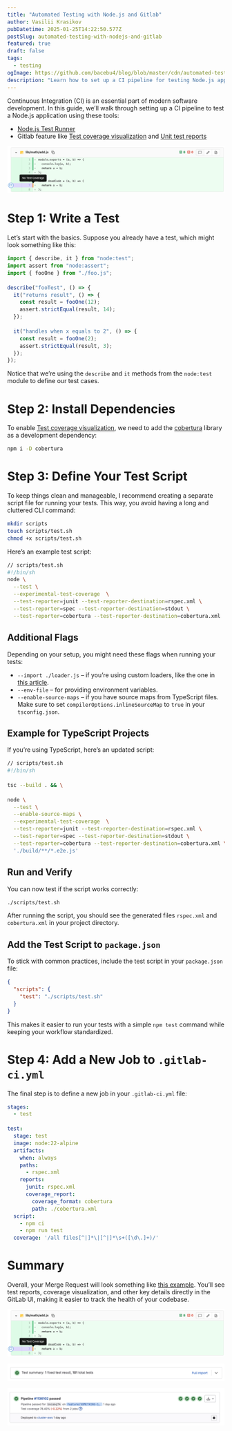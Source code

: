 ```yaml
---
title: "Automated Testing with Node.js and Gitlab"
author: Vasilii Krasikov
pubDatetime: 2025-01-25T14:22:50.577Z
postSlug: automated-testing-with-nodejs-and-gitlab
featured: true
draft: false
tags:
  - testing
ogImage: https://github.com/bacebu4/blog/blob/master/cdn/automated-testing-with-nodejs-and-gitlab?raw=true
description: "Learn how to set up a CI pipeline for testing Node.js applications in GitLab with test coverage, reporting, and visualization. Step-by-step guide for a robust CI setup."
---
```


Continuous Integration (CI) is an essential part of modern software development. In this guide, we’ll walk through setting up a CI pipeline to test a Node.js application using these tools:

- [Node.js Test Runner](https://nodejs.org/api/test.html#test-runner)
- Gitlab feature like [Test coverage visualization](https://docs.gitlab.com/ee/ci/testing/test_coverage_visualization/index.html) and [Unit test reports](https://docs.gitlab.com/ee/ci/testing/unit_test_reports.html)

![test coverage visualization](https://github.com/bacebu4/blog/blob/master/cdn/test-coverage-visualization.png?raw=true)

# Step 1: Write a Test

Let’s start with the basics. Suppose you already have a test, which might look something like this:

```js
import { describe, it } from "node:test";
import assert from "node:assert";
import { fooOne } from "./foo.js";

describe("fooTest", () => {
  it("returns result", () => {
    const result = fooOne(12);
    assert.strictEqual(result, 14);
  });

  it("handles when x equals to 2", () => {
    const result = fooOne(2);
    assert.strictEqual(result, 3);
  });
});
```

Notice that we’re using the `describe` and `it` methods from the `node:test` module to define our test cases.

# Step 2: Install Dependencies

To enable [Test coverage visualization](https://docs.gitlab.com/ee/ci/testing/test_coverage_visualization/index.html), we need to add the [cobertura](https://www.npmjs.com/package/cobertura) library as a development dependency:

```sh
npm i -D cobertura
```

# Step 3: Define Your Test Script

To keep things clean and manageable, I recommend creating a separate script file for running your tests. This way, you avoid having a long and cluttered CLI command:

```sh
mkdir scripts
touch scripts/test.sh
chmod +x scripts/test.sh
```

Here’s an example test script:

```sh
// scripts/test.sh
#!/bin/sh
node \
  --test \
  --experimental-test-coverage  \
  --test-reporter=junit --test-reporter-destination=rspec.xml \
  --test-reporter=spec --test-reporter-destination=stdout \
  --test-reporter=cobertura --test-reporter-destination=cobertura.xml
```

## Additional Flags

Depending on your setup, you might need these flags when running your tests:

- `--import ./loader.js` – if you’re using custom loaders, like the one in [this article](https://www.bacebu4.com/posts/experimental-loader-may-be-removed-in-the-future).
- `--env-file` – for providing environment variables.
- `--enable-source-maps` – if you have source maps from TypeScript files. Make sure to set `compilerOptions.inlineSourceMap` to `true` in your `tsconfig.json`.

## Example for TypeScript Projects

If you’re using TypeScript, here’s an updated script:

```sh
// scripts/test.sh
#!/bin/sh

tsc --build . && \

node \
  --test \
  --enable-source-maps \
  --experimental-test-coverage  \
  --test-reporter=junit --test-reporter-destination=rspec.xml \
  --test-reporter=spec --test-reporter-destination=stdout \
  --test-reporter=cobertura --test-reporter-destination=cobertura.xml \
  './build/**/*.e2e.js'
```

## Run and Verify

You can now test if the script works correctly:

```sh
./scripts/test.sh
```

After running the script, you should see the generated files `rspec.xml` and `cobertura.xml` in your project directory.

## Add the Test Script to `package.json`

To stick with common practices, include the test script in your `package.json` file:

```json
{
  "scripts": {
    "test": "./scripts/test.sh"
  }
}
```

This makes it easier to run your tests with a simple `npm test` command while keeping your workflow standardized.

# Step 4: Add a New Job to `.gitlab-ci.yml`

The final step is to define a new job in your `.gitlab-ci.yml` file:

```yml
stages:
  - test

test:
  stage: test
  image: node:22-alpine
  artifacts:
    when: always
    paths:
      - rspec.xml
    reports:
      junit: rspec.xml
      coverage_report:
        coverage_format: cobertura
        path: ./cobertura.xml
  script:
    - npm ci
    - npm run test
  coverage: '/all files[^|]*\|[^|]*\s+([\d\.]+)/'
```

# Summary

Overall, your Merge Request will look something like [this example](https://gitlab.com/bacebu4/cobertura-test/-/merge_requests/2). You’ll see test reports, coverage visualization, and other key details directly in the GitLab UI, making it easier to track the health of your codebase.

![test coverage visualization](https://github.com/bacebu4/blog/blob/master/cdn/test-coverage-visualization.png?raw=true)

![test coverage report](https://github.com/bacebu4/blog/blob/master/cdn/test-coverage-report.png?raw=true)

![test coverage number](https://github.com/bacebu4/blog/blob/master/cdn/test-coverage-number.png?raw=true)
